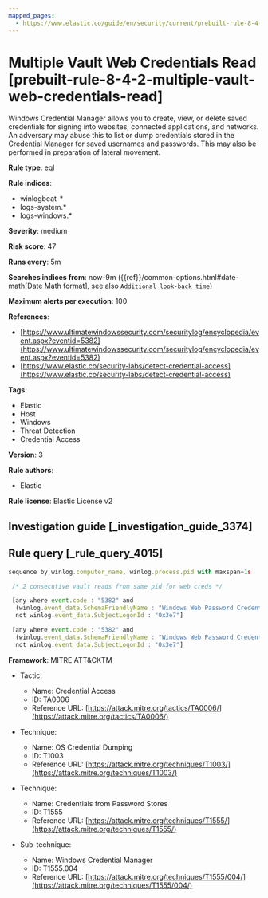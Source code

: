 ```yaml
---
mapped_pages:
  - https://www.elastic.co/guide/en/security/current/prebuilt-rule-8-4-2-multiple-vault-web-credentials-read.html
---
```


# Multiple Vault Web Credentials Read [prebuilt-rule-8-4-2-multiple-vault-web-credentials-read]

Windows Credential Manager allows you to create, view, or delete saved credentials for signing into websites, connected applications, and networks. An adversary may abuse this to list or dump credentials stored in the Credential Manager for saved usernames and passwords. This may also be performed in preparation of lateral movement.

**Rule type**: eql

**Rule indices**:

* winlogbeat-*
* logs-system.*
* logs-windows.*

**Severity**: medium

**Risk score**: 47

**Runs every**: 5m

**Searches indices from**: now-9m ({{ref}}/common-options.html#date-math[Date Math format], see also [`Additional look-back time`](docs-content://solutions/security/detect-and-alert/create-detection-rule.md#rule-schedule))

**Maximum alerts per execution**: 100

**References**:

* [https://www.ultimatewindowssecurity.com/securitylog/encyclopedia/event.aspx?eventid=5382](https://www.ultimatewindowssecurity.com/securitylog/encyclopedia/event.aspx?eventid=5382)
* [https://www.elastic.co/security-labs/detect-credential-access](https://www.elastic.co/security-labs/detect-credential-access)

**Tags**:

* Elastic
* Host
* Windows
* Threat Detection
* Credential Access

**Version**: 3

**Rule authors**:

* Elastic

**Rule license**: Elastic License v2

## Investigation guide [_investigation_guide_3374]



## Rule query [_rule_query_4015]

```js
sequence by winlog.computer_name, winlog.process.pid with maxspan=1s

 /* 2 consecutive vault reads from same pid for web creds */

 [any where event.code : "5382" and
  (winlog.event_data.SchemaFriendlyName : "Windows Web Password Credential" or winlog.event_data.Resource : "http*") and
  not winlog.event_data.SubjectLogonId : "0x3e7"]

 [any where event.code : "5382" and
  (winlog.event_data.SchemaFriendlyName : "Windows Web Password Credential" or winlog.event_data.Resource : "http*") and
  not winlog.event_data.SubjectLogonId : "0x3e7"]
```

**Framework**: MITRE ATT&CKTM

* Tactic:

    * Name: Credential Access
    * ID: TA0006
    * Reference URL: [https://attack.mitre.org/tactics/TA0006/](https://attack.mitre.org/tactics/TA0006/)

* Technique:

    * Name: OS Credential Dumping
    * ID: T1003
    * Reference URL: [https://attack.mitre.org/techniques/T1003/](https://attack.mitre.org/techniques/T1003/)

* Technique:

    * Name: Credentials from Password Stores
    * ID: T1555
    * Reference URL: [https://attack.mitre.org/techniques/T1555/](https://attack.mitre.org/techniques/T1555/)

* Sub-technique:

    * Name: Windows Credential Manager
    * ID: T1555.004
    * Reference URL: [https://attack.mitre.org/techniques/T1555/004/](https://attack.mitre.org/techniques/T1555/004/)



